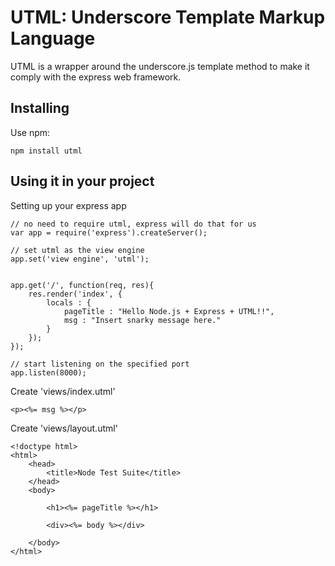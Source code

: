 UTML: Underscore Template Markup Language
=========================================

UTML is a wrapper around the underscore.js template method to make it comply with the express web framework.

## Installing

Use npm:

	npm install utml

## Using it in your project

Setting up your express app

	// no need to require utml, express will do that for us
	var app = require('express').createServer();
	
	// set utml as the view engine
	app.set('view engine', 'utml');
	
	
	app.get('/', function(req, res){
		res.render('index', {
			locals : { 
				pageTitle : "Hello Node.js + Express + UTML!!",
				msg : "Insert snarky message here."
			}
		});
	});
	
	// start listening on the specified port
	app.listen(8000);

Create 'views/index.utml'

	<p><%= msg %></p>

Create 'views/layout.utml'

	<!doctype html>
	<html>
		<head>
			<title>Node Test Suite</title>
		</head>
		<body>
	
			<h1><%= pageTitle %></h1>
	
			<div><%= body %></div>
	
		</body>
	</html>

